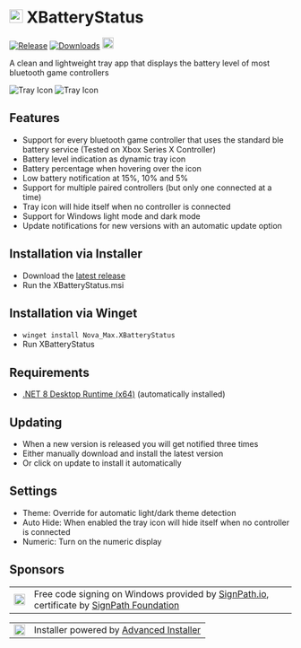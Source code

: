 # <img src="https://github.com/tommaier123/XBatteryStatus/blob/master/Icons/png/icon.png" height="24"/> XBatteryStatus 
[![Release](https://img.shields.io/github/release/tommaier123/XBatteryStatus.svg)](https://github.com/tommaier123/XBatteryStatus/releases/latest)
[![Downloads](https://img.shields.io/github/downloads/tommaier123/XBatteryStatus/total)](https://github.com/tommaier123/XBatteryStatus/releases/latest)
[<img src="https://ko-fi.com/img/githubbutton_sm.svg" height="20">](https://ko-fi.com/W7W6PHPZ3)

A clean and lightweight tray app that displays the battery level of most bluetooth game controllers

![Tray Icon](/Icons/png/icon70.png)
![Tray Icon](/Icons/png/iconNumeric.png)

## Features 
* Support for every bluetooth game controller that uses the standard ble battery service (Tested on Xbox Series X Controller)
* Battery level indication as dynamic tray icon
* Battery percentage when hovering over the icon
* Low battery notification at 15%, 10% and 5%
* Support for multiple paired controllers (but only one connected at a time)
* Tray icon will hide itself when no controller is connected
* Support for Windows light mode and dark mode
* Update notifications for new versions with an automatic update option

## Installation via Installer
* Download the [latest release](https://github.com/tommaier123/XBatteryStatus/releases/latest)
* Run the XBatteryStatus.msi

## Installation via Winget
* ```winget install Nova_Max.XBatteryStatus```
* Run XBatteryStatus

## Requirements
* [.NET 8 Desktop Runtime (x64)](https://dotnet.microsoft.com/download/dotnet/8.0) (automatically installed)

## Updating
* When a new version is released you will get notified three times
* Either manually download and install the latest version
* Or click on update to install it automatically


## Settings
* Theme: Override for automatic light/dark theme detection
* Auto Hide: When enabled the tray icon will hide itself when no controller is connected
* Numeric: Turn on the numeric display


## Sponsors

<table>
  <tr>
    <td><img src="https://github.com/user-attachments/assets/ca93d971-67dc-41dd-b945-ab4f372ea72a" height="20"/></td>
    <td>Free code signing on Windows provided by <a href="https://signpath.io">SignPath.io</a>, certificate by <a href="https://signpath.org">SignPath Foundation</a></td>
  </tr>
</table>

<table>
  <tr>
    <td><img src="https://upload.wikimedia.org/wikipedia/commons/2/22/Advanced-Installer-logo-new.png" height="20"/></td>
    <td>Installer powered by <a href="https://www.advancedinstaller.com/">Advanced Installer</a></td>
  </tr>
</table>
